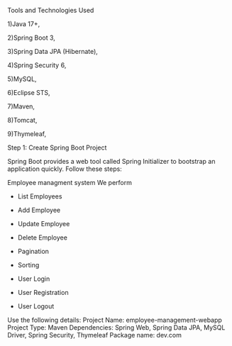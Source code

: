 Tools and Technologies Used


1)Java 17+,

2)Spring Boot 3,

3)Spring Data JPA (Hibernate),

4)Spring Security 6,

5)MySQL,

6)Eclipse STS,

7)Maven,

8)Tomcat,

9)Thymeleaf,

Step 1: Create Spring Boot Project

Spring Boot provides a web tool called Spring Initializer to bootstrap an application quickly. Follow these steps:

Employee managment system We perform

 * List Employees

 * Add Employee

 * Update Employee

 * Delete Employee

 * Pagination

 * Sorting

 * User Login

 * User Registration

 * User Logout


Use the following details:
Project Name: employee-management-webapp
Project Type: Maven
Dependencies: Spring Web, Spring Data JPA, MySQL Driver, Spring Security, Thymeleaf
Package name: dev.com
